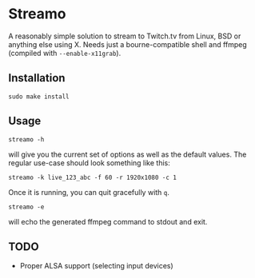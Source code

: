 Streamo
=======

A reasonably simple solution to stream to Twitch.tv from Linux, BSD or anything
else using X. Needs just a bourne-compatible shell and ffmpeg (compiled with
`--enable-x11grab`).

Installation
------------

    sudo make install

Usage
-----

    streamo -h

will give you the current set of options as well as the default values. The
regular use-case should look something like this:

    streamo -k live_123_abc -f 60 -r 1920x1080 -c 1

Once it is running, you can quit gracefully with `q`.

    streamo -e

will echo the generated ffmpeg command to stdout and exit.

TODO
----

- Proper ALSA support (selecting input devices)

